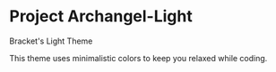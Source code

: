 # Project Archangel-Light
Bracket's Light Theme

This theme uses minimalistic colors to keep you relaxed while coding.
